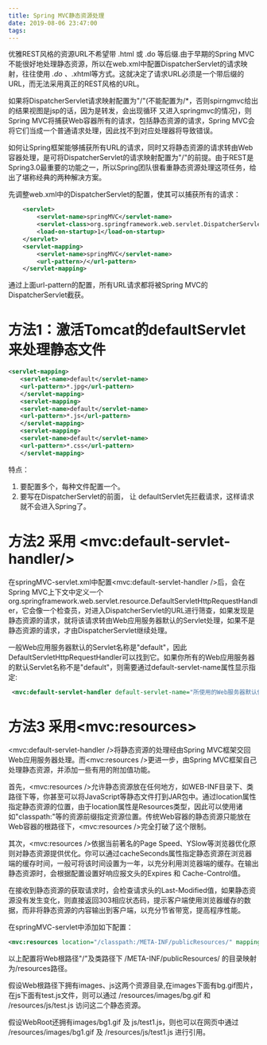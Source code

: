 ```yaml
---
title: Spring MVC静态资源处理
date: 2019-08-06 23:47:00
tags:
---
```


优雅REST风格的资源URL不希望带 .html 或 .do 等后缀.由于早期的Spring MVC不能很好地处理静态资源，所以在web.xml中配置DispatcherServlet的请求映射，往往使用 *.do 、*.xhtml等方式。这就决定了请求URL必须是一个带后缀的URL，而无法采用真正的REST风格的URL。

如果将DispatcherServlet请求映射配置为"/"(不能配置为/*，否则spirngmvc给出的结果视图是jsp的话，因为是转发，会出现循环 又进入springmvc的情况)，则Spring MVC将捕获Web容器所有的请求，包括静态资源的请求，Spring MVC会将它们当成一个普通请求处理，因此找不到对应处理器将导致错误。

如何让Spring框架能够捕获所有URL的请求，同时又将静态资源的请求转由Web容器处理，是可将DispatcherServlet的请求映射配置为"/"的前提。由于REST是Spring3.0最重要的功能之一，所以Spring团队很看重静态资源处理这项任务，给出了堪称经典的两种解决方案。

先调整web.xml中的DispatcherServlet的配置，使其可以捕获所有的请求：
```xml
    <servlet>
        <servlet-name>springMVC</servlet-name>
        <servlet-class>org.springframework.web.servlet.DispatcherServlet</servlet-class>
        <load-on-startup>1</load-on-startup>
    </servlet>
    <servlet-mapping>
        <servlet-name>springMVC</servlet-name>
        <url-pattern>/</url-pattern>
    </servlet-mapping>
```

通过上面url-pattern的配置，所有URL请求都将被Spring MVC的DispatcherServlet截获。
<br>

# 方法1：激活Tomcat的defaultServlet来处理静态文件

```xml
<servlet-mapping>
　　<servlet-name>default</servlet-name>
　　<url-pattern>*.jpg</url-pattern>
　　</servlet-mapping>
　　<servlet-mapping>
　　<servlet-name>default</servlet-name>
　　<url-pattern>*.js</url-pattern>
　　</servlet-mapping>
　　<servlet-mapping>
　　<servlet-name>default</servlet-name>
　　<url-pattern>*.css</url-pattern>
　　</servlet-mapping>
```
特点：
1.  要配置多个，每种文件配置一个。
2.  要写在DispatcherServlet的前面， 让 defaultServlet先拦截请求，这样请求就不会进入Spring了。

# 方法2 采用 &#60;mvc:default-servlet-handler/>
在springMVC-servlet.xml中配置&#60;mvc:default-servlet-handler />后，会在Spring MVC上下文中定义一个org.springframework.web.servlet.resource.DefaultServletHttpRequestHandler，它会像一个检查员，对进入DispatcherServlet的URL进行筛查，如果发现是静态资源的请求，就将该请求转由Web应用服务器默认的Servlet处理，如果不是静态资源的请求，才由DispatcherServlet继续处理。

一般Web应用服务器默认的Servlet名称是"default"，因此DefaultServletHttpRequestHandler可以找到它。如果你所有的Web应用服务器的默认Servlet名称不是"default"，则需要通过default-servlet-name属性显示指定:
```xml
 <mvc:default-servlet-handler default-servlet-name="所使用的Web服务器默认使用的Servlet名称" />
 ```


# 方法3 采用&#60;mvc:resources&#62;
&#60;mvc:default-servlet-handler />将静态资源的处理经由Spring MVC框架交回Web应用服务器处理。而&#60;mvc:resources />更进一步，由Spring MVC框架自己处理静态资源，并添加一些有用的附加值功能。

首先，&#60;mvc:resources />允许静态资源放在任何地方，如WEB-INF目录下、类路径下等，你甚至可以将JavaScript等静态文件打到JAR包中。通过location属性指定静态资源的位置，由于location属性是Resources类型，因此可以使用诸如"classpath:"等的资源前缀指定资源位置。传统Web容器的静态资源只能放在Web容器的根路径下，&#60;mvc:resources />完全打破了这个限制。

其次，&#60;mvc:resources />依据当前著名的Page Speed、YSlow等浏览器优化原则对静态资源提供优化。你可以通过cacheSeconds属性指定静态资源在浏览器端的缓存时间，一般可将该时间设置为一年，以充分利用浏览器端的缓存。在输出静态资源时，会根据配置设置好响应报文头的Expires 和 Cache-Control值。

在接收到静态资源的获取请求时，会检查请求头的Last-Modified值，如果静态资源没有发生变化，则直接返回303相应状态码，提示客户端使用浏览器缓存的数据，而非将静态资源的内容输出到客户端，以充分节省带宽，提高程序性能。

在springMVC-servlet中添加如下配置：
```xml
<mvc:resources location="/classpath:/META-INF/publicResources/" mapping="/resources/**"/>
```
以上配置将Web根路径"/"及类路径下 /META-INF/publicResources/ 的目录映射为/resources路径。

假设Web根路径下拥有images、js这两个资源目录,在images下面有bg.gif图片，在js下面有test.js文件，则可以通过 /resources/images/bg.gif 和 /resources/js/test.js 访问这二个静态资源。

假设WebRoot还拥有images/bg1.gif 及 js/test1.js，则也可以在网页中通过 /resources/images/bg1.gif 及 /resources/js/test1.js 进行引用。